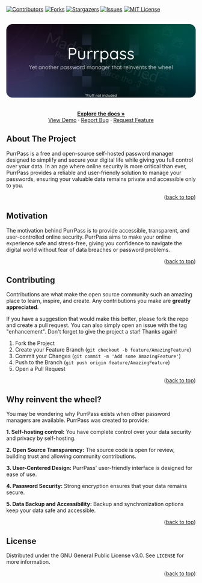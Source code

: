 <a name="readme-top"></a>

[![Contributors][contributors-shield]][contributors-url]
[![Forks][forks-shield]][forks-url]
[![Stargazers][stars-shield]][stars-url]
[![Issues][issues-shield]][issues-url]
[![MIT License][license-shield]][license-url]

<!-- PROJECT LOGO -->
<br />
<div align="center">
  <a href="https://github.com/XiroXD/purrpass">
    <img src="img/banner.png" alt="Logo">
  </a>
  <p align="center">
    <br />
    <a href="https://github.com/XiroXD/purrpass"><strong>Explore the docs »</strong></a>
    <br />
    <a href="https://github.com/XiroXD/purrpass">View Demo</a>
    ·
    <a href="https://github.com/XiroXD/purrpass/issues">Report Bug</a>
    ·
    <a href="https://github.com/XiroXD/purrpass/issues">Request Feature</a>
  </p>
</div>


<!-- ABOUT THE PROJECT -->
## About The Project

PurrPass is a free and open-source self-hosted password manager designed to simplify and secure your digital life while giving you full control over your data. In an age where online security is more critical than ever, PurrPass provides a reliable and user-friendly solution to manage your passwords, ensuring your valuable data remains private and accessible only to you.

<p align="right">(<a href="#readme-top">back to top</a>)</p>

## Motivation

The motivation behind PurrPass is to provide accessible, transparent, and user-controlled online security. PurrPass aims to make your online experience safe and stress-free, giving you confidence to navigate the digital world without fear of data breaches or password problems.

<p align="right">(<a href="#readme-top">back to top</a>)</p>

<!-- GETTING STARTED -->
<!-- ## Getting Started

This is an example of how you may give instructions on setting up your project locally.
To get a local copy up and running follow these simple example steps.

### Building & Running

i will do it later

<p align="right">(<a href="#readme-top">back to top</a>)</p> -->

<!-- CONTRIBUTING -->
## Contributing

Contributions are what make the open source community such an amazing place to learn, inspire, and create. Any contributions you make are **greatly appreciated**.

If you have a suggestion that would make this better, please fork the repo and create a pull request. You can also simply open an issue with the tag "enhancement".
Don't forget to give the project a star! Thanks again!

1. Fork the Project
2. Create your Feature Branch (`git checkout -b feature/AmazingFeature`)
3. Commit your Changes (`git commit -m 'Add some AmazingFeature'`)
4. Push to the Branch (`git push origin feature/AmazingFeature`)
5. Open a Pull Request

<p align="right">(<a href="#readme-top">back to top</a>)</p>

## Why reinvent the wheel?

You may be wondering why PurrPass exists when other password managers are available. PurrPass was created to provide:

**1. Self-hosting control:** You have complete control over your data security and privacy by self-hosting.

**2. Open Source Transparency:** The source code is open for review, building trust and allowing community contributions.

**3. User-Centered Design:** PurrPass' user-friendly interface is designed for ease of use.

**4. Password Security:** Strong encryption ensures that your data remains secure.

**5. Data Backup and Accessibility:** Backup and synchronization options keep your data safe and accessible.

<p align="right">(<a href="#readme-top">back to top</a>)</p>


<!-- LICENSE -->
## License

Distributed under the GNU General Public License v3.0. See `LICENSE` for more information.

<p align="right">(<a href="#readme-top">back to top</a>)</p>

<!-- MARKDOWN LINKS & IMAGES -->
<!-- https://www.markdownguide.org/basic-syntax/#reference-style-links -->
[contributors-shield]: https://img.shields.io/github/contributors/XiroXD/purrpass.svg?style=for-the-badge
[contributors-url]: https://github.com/XiroXD/purrpass/graphs/contributors
[forks-shield]: https://img.shields.io/github/forks/XiroXD/purrpass.svg?style=for-the-badge
[forks-url]: https://github.com/XiroXD/purrpass/network/members
[stars-shield]: https://img.shields.io/github/stars/XiroXD/purrpass.svg?style=for-the-badge
[stars-url]: https://github.com/XiroXD/purrpass/stargazers
[issues-shield]: https://img.shields.io/github/issues/XiroXD/purrpass.svg?style=for-the-badge
[issues-url]: https://github.com/XiroXD/purrpass/issues
[license-shield]: https://img.shields.io/github/license/XiroXD/purrpass.svg?style=for-the-badge
[license-url]: https://github.com/XiroXD/purrpass/blob/master/LICENSE.txt